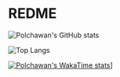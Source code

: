 # REDME
![Polchawan's GitHub stats](https://github-readme-stats.vercel.app/api?username=polchawan&show=reviews,discussions_started,discussions_answered,prs_merged,prs_merged_percentage)

![Top Langs](https://github-readme-stats.vercel.app/api/top-langs/?username=polchawan&hide_progress=true)

[![Polchawan's WakaTime stats](https://github-readme-stats.vercel.app/api/wakatime?username=polchawan)](https://github.com/anuraghazra/github-readme-stats)]
